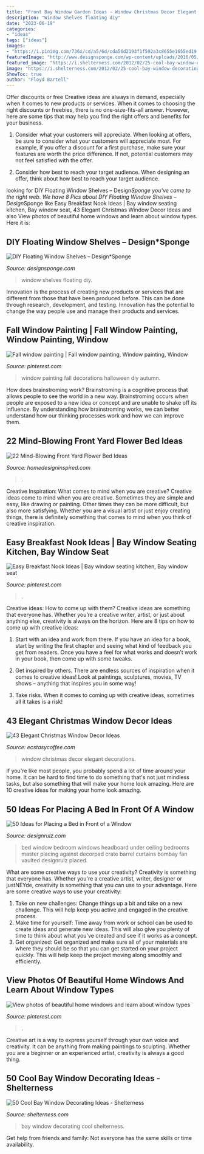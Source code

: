 ```yaml
---
title: "Front Bay Window Garden Ideas - Window Christmas Decor Elegant Decorations"
description: "Window shelves floating diy"
date: "2023-06-19"
categories:
- "ideas"
tags: ["ideas"]
images:
- "https://i.pinimg.com/736x/cd/a5/6d/cda56d2193f1f592a3c8655e1655ed19.jpg"
featuredImage: "http://www.designsponge.com/wp-content/uploads/2016/05/9-floating-window-shelves-4538.jpg"
featured_image: "https://i.shelterness.com/2012/02/25-cool-bay-window-decorating-ideas-15.jpg"
image: "https://i.shelterness.com/2012/02/25-cool-bay-window-decorating-ideas-15.jpg"
ShowToc: true
author: "Floyd Bartell"
---
```



Offer discounts or free
Creative ideas are always in demand, especially when it comes to new products or services. When it comes to choosing the right discounts or freebies, there is no one-size-fits-all answer. However, here are some tips that may help you find the right offers and benefits for your business.
1) Consider what your customers will appreciate. When looking at offers, be sure to consider what your customers will appreciate most. For example, if you offer a discount for a first purchase, make sure your features are worth the price difference. If not, potential customers may not feel satisfied with the offer.

2) Consider how best to reach your target audience. When designing an offer, think about how best to reach your target audience.

	

		
looking for DIY Floating Window Shelves – Design*Sponge you've came to the right web. We have 8 Pics about DIY Floating Window Shelves – Design*Sponge like Easy Breakfast Nook Ideas | Bay window seating kitchen, Bay window seat, 43 Elegant Christmas Window Decor Ideas and also View photos of beautiful home windows and learn about window types. Here it is:
		
    
## DIY Floating Window Shelves – Design*Sponge

<img loading=lazy src="http://www.designsponge.com/wp-content/uploads/2016/05/9-floating-window-shelves-4538.jpg" onerror="this.onerror=null;this.src='https://tse1.mm.bing.net/th?id=OIP.OJsosGsbZK7rVP8OzN45fAHaLH&amp;pid=15.1';" alt="DIY Floating Window Shelves – Design*Sponge">

_Source: designsponge.com_

>window shelves floating diy. 

	

Innovation is the process of creating new products or services that are different from those that have been produced before. This can be done through research, development, and testing. Innovation has the potential to change the way people use and manage their products and services.

    
## Fall Window Painting | Fall Window Painting, Window Painting, Window

<img loading=lazy src="https://i.pinimg.com/736x/10/78/3a/10783ab0f3dfdcffb696f300fdb18a21.jpg" onerror="this.onerror=null;this.src='https://tse2.mm.bing.net/th?id=OIP.TK5z6CPLT_DmyZlWOIYm1wHaNK&amp;pid=15.1';" alt="Fall window painting | Fall window painting, Window painting, Window">

_Source: pinterest.com_

>window painting fall decorations halloween diy autumn. 

	

How does brainstroming work?
Brainstroming is a cognitive process that allows people to see the world in a new way. Brainstroming occurs when people are exposed to a new idea or concept and are unable to shake off its influence. By understanding how brainstroming works, we can better understand how our thinking processes work and how we can improve them.

    
## 22 Mind-Blowing Front Yard Flower Bed Ideas

<img loading=lazy src="https://www.homedesigninspired.com/wp-content/uploads/2020/06/front-house-flower-bed-ideas-17.jpg" onerror="this.onerror=null;this.src='https://tse1.mm.bing.net/th?id=OIP.fkdp0ZwlG180QxECqynkQQHaLG&amp;pid=15.1';" alt="22 Mind-Blowing Front Yard Flower Bed Ideas">

_Source: homedesigninspired.com_

>. 

	

Creative Inspiration: What comes to mind when you are creative?
Creative ideas come to mind when you are creative. Sometimes they are simple and easy, like drawing or painting. Other times they can be more difficult, but also more satisfying. Whether you are a visual artist or just enjoy creating things, there is definitely something that comes to mind when you think of creative inspiration.

    
## Easy Breakfast Nook Ideas | Bay Window Seating Kitchen, Bay Window Seat

<img loading=lazy src="https://i.pinimg.com/736x/cd/a5/6d/cda56d2193f1f592a3c8655e1655ed19.jpg" onerror="this.onerror=null;this.src='https://tse1.mm.bing.net/th?id=OIP.mnCyqJiNi4Psr5m7MW-crQHaLG&amp;pid=15.1';" alt="Easy Breakfast Nook Ideas | Bay window seating kitchen, Bay window seat">

_Source: pinterest.com_

>. 

	

Creative ideas: How to come up with them?
Creative ideas are something that everyone has. Whether you’re a creative writer, artist, or just about anything else, creativity is always on the horizon. Here are 8 tips on how to come up with creative ideas:
1. Start with an idea and work from there. If you have an idea for a book, start by writing the first chapter and seeing what kind of feedback you get from readers. Once you have a feel for what works and doesn’t work in your book, then come up with some tweaks.

2. Get inspired by others. There are endless sources of inspiration when it comes to creative ideas! Look at paintings, sculptures, movies, TV shows – anything that inspires you in some way!

3. Take risks. When it comes to coming up with creative ideas, sometimes all it takes is a risk!

    
## 43 Elegant Christmas Window Decor Ideas

<img loading=lazy src="https://i0.wp.com/www.ecstasycoffee.com/wp-content/uploads/2016/10/Christmas-Window-Decorations-Ideas-6.jpg" onerror="this.onerror=null;this.src='https://tse1.mm.bing.net/th?id=OIP.tYZaXh9x-GWfQsbvcXkduQHaLG&amp;pid=15.1';" alt="43 Elegant Christmas Window Decor Ideas">

_Source: ecstasycoffee.com_

>window christmas decor elegant decorations. 

	

If you're like most people, you probably spend a lot of time around your home. It can be hard to find time to do something that's not just mindless tasks, but also something that will make your home look amazing. Here are 10 creative ideas for making your home look amazing.

    
## 50 Ideas For Placing A Bed In Front Of A Window

<img loading=lazy src="https://cdn.designrulz.com/wp-content/uploads/2017/07/large-bedroom-design.jpg" onerror="this.onerror=null;this.src='https://tse4.mm.bing.net/th?id=OIP.2-TrvfathCz8TyNdW9toUAHaG3&amp;pid=15.1';" alt="50 Ideas for Placing a Bed in Front of a Window">

_Source: designrulz.com_

>bed window bedroom windows headboard under ceiling bedrooms master placing against decorpad crate barrel curtains bombay fan vaulted designrulz placed. 

	

What are some creative ways to use your creativity?
Creativity is something that everyone has. Whether you're a creative artist, writer, designer or justNEYde, creativity is something that you can use to your advantage. Here are some creative ways to use your creativity: 
1. Take on new challenges: Change things up a bit and take on a new challenge. This will help keep you active and engaged in the creative process. 
2. Make time for yourself: Time away from work or school can be used to create ideas and generate new ideas. This will also give you plenty of time to think about what you've created and see if it works as a concept. 
3. Get organized: Get organized and make sure all of your materials are where they should be so that you can get started on your project quickly. This will help keep the project moving along smoothly and efficiently. 

    
## View Photos Of Beautiful Home Windows And Learn About Window Types

<img loading=lazy src="https://i.pinimg.com/736x/e0/e1/17/e0e11746afd22cf1eadbd84a545b066d.jpg" onerror="this.onerror=null;this.src='https://tse2.mm.bing.net/th?id=OIP.VfgkIcs-5-XhW3QUvAmozQHaLD&amp;pid=15.1';" alt="View photos of beautiful home windows and learn about window types">

_Source: pinterest.com_

>. 

	

Creative art is a way to express yourself through your own voice and creativity. It can be anything from making paintings to sculpting. Whether you are a beginner or an experienced artist, creativity is always a good thing.

    
## 50 Cool Bay Window Decorating Ideas - Shelterness

<img loading=lazy src="https://i.shelterness.com/2012/02/25-cool-bay-window-decorating-ideas-15.jpg" onerror="this.onerror=null;this.src='https://tse2.mm.bing.net/th?id=OIP.mMOQymuhbdUHiiLeNsv8YAAAAA&amp;pid=15.1';" alt="50 Cool Bay Window Decorating Ideas - Shelterness">

_Source: shelterness.com_

>bay window decorating cool shelterness. 

	

Get help from friends and family: Not everyone has the same skills or time availability.

